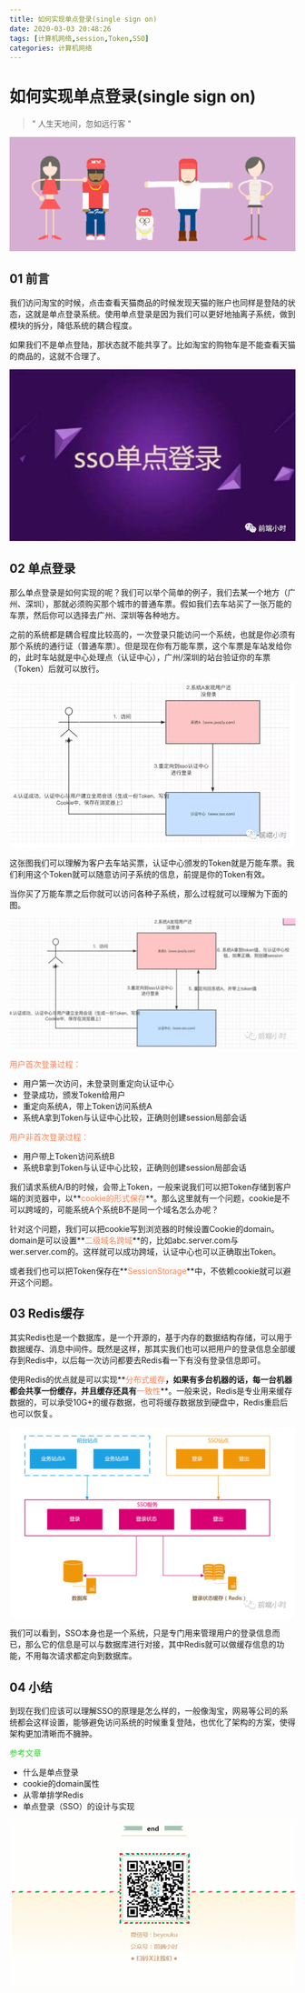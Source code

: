 ```yaml
---
title: 如何实现单点登录(single sign on)
date: 2020-03-03 20:48:26
tags: [计算机网络,session,Token,SSO]
categories: 计算机网络
---
```


# 如何实现单点登录(single sign on)

> " 人生天地间，忽如远行客 "

![](../common/1.gif)



## 01 前言



我们访问淘宝的时候，点击查看天猫商品的时候发现天猫的账户也同样是登陆的状态，这就是单点登录系统。使用单点登录是因为我们可以更好地抽离子系统，做到模块的拆分，降低系统的耦合程度。

如果我们不是单点登陆，那状态就不能共享了。比如淘宝的购物车是不能查看天猫的商品的，这就不合理了。

![](./img/1.jpg)



## 02 单点登录



那么单点登录是如何实现的呢？我们可以举个简单的例子，我们去某一个地方（广州、深圳），那就必须购买那个城市的普通车票。假如我们去车站买了一张万能的车票，然后你可以选择去广州、深圳等各种地方。

之前的系统都是耦合程度比较高的，一次登录只能访问一个系统，也就是你必须有那个系统的通行证（普通车票）。但是现在你有万能车票，这个车票是车站发给你的，此时车站就是中心处理点（认证中心），广州/深圳的站台验证你的车票（Token）后就可以放行。

![](./img/2.jpg)

这张图我们可以理解为客户去车站买票，认证中心颁发的Token就是万能车票。我们利用这个Token就可以随意访问子系统的信息，前提是你的Token有效。

当你买了万能车票之后你就可以访问各种子系统，那么过程就可以理解为下面的图。

![](./img/3.jpg)



<font color="#FF7F50">用户首次登录过程：</font>

- 用户第一次访问，未登录则重定向认证中心
- 登录成功，颁发Token给用户
- 重定向系统A，带上Token访问系统A
- 系统A拿到Token与认证中心比较，正确则创建session局部会话

<font color="#FF7F50">用户非首次登录过程：</font>

- 用户带上Token访问系统B
- 系统B拿到Token与认证中心比较，正确则创建session局部会话

我们请求系统A/B的时候，会带上Token，一般来说我们可以把Token存储到客户端的浏览器中，以**<font color="#FF7F50">cookie的形式保存</font>**。那么这里就有一个问题，cookie是不可以跨域的，可能系统A个系统B不是同一个域名怎么办呢？

针对这个问题，我们可以把cookie写到浏览器的时候设置Cookie的domain。domain是可以设置**<font color="#FF7F50">二级域名跨域</font>**的，比如abc.server.com与wer.server.com的。这样就可以成功跨域，认证中心也可以正确取出Token。

或者我们也可以把Token保存在**<font color="#FF7F50">SessionStorage</font>**中，不依赖cookie就可以避开这个问题。

## 03 Redis缓存



其实Redis也是一个数据库，是一个开源的，基于内存的数据结构存储，可以用于数据缓存、消息中间件。既然是这样，那其实我们也可以把用户的登录信息全部缓存到Redis中，以后每一次访问都要去Redis看一下有没有登录信息即可。

使用Redis的优点就是可以实现**<font color="#FF7F50">分布式缓存</font>**，如果有多台机器的话，每一台机器都会共享一份缓存，并且缓存还具有**<font color="#FF7F50">一致性</font>**。一般来说，Redis是专业用来缓存数据的，可以承受10G+的缓存数据，也可将缓存数据放到硬盘中，Redis重启后也可以恢复。

![](./img/1.png)

我们可以看到，SSO本身也是一个系统，只是专门用来管理用户的登录信息而已，那么它的信息是可以与数据库进行对接，其中Redis就可以做缓存信息的功能，不用每次请求都定向到数据库。



## 04 小结



到现在我们应该可以理解SSO的原理是怎么样的，一般像淘宝，网易等公司的系统都会这样设置，能够避免访问系统的时候重复登陆，也优化了架构的方案，使得架构更加清晰而不臃肿。



<font color="#32CD32">参考文章</font>

- 什么是单点登录
- cookie的domain属性
- 从零单排学Redis
- 单点登录（SSO）的设计与实现

![](../common/2.gif)

